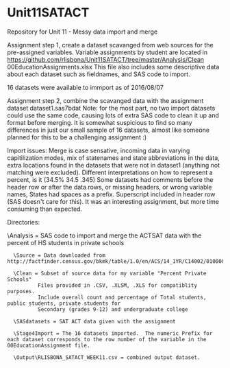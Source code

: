 # Unit11SATACT
Repository for Unit 11 - Messy data import and merge

Assignment step 1, create a dataset scavanged from web sources for the pre-assigned variables.  Variable assignments by student are located in https://github.com/rlisbona/Unit11SATACT/tree/master/Analysis/Clean 00EducationAssignments.xlsx 
This file also includes some descriptive data about each dataset such as fieldnames, and SAS code to import.

16 datasets were available to immport as of 2016/08/07

Assignment step 2, combine the scavanged data with the assignment dataset dataset1.sas7bdat
Note: for the most part, no two import datasets could use the same code, causing lots of extra SAS code to clean it up and format before merging.  It is somewhat suspicious to find so many differences in just our small sample of 16 datasets, almost like someone planned for this to be a challenging assignment :)

Import issues: Merge is case sensative, incoming data in varying capitilization modes, mix of statenames and state abbreviations in the data, extra locations found in the datasets that were not in dataset1 (anything not matching were excluded). Different interpretations on how to represent a percent, is it (34.5%   34.5  .345) Some datasets had comments before the header row or after the data rows, or missing headers, or wrong variable names, States had spaces as a prefix.  Superscript included in header row (SAS doesn't care for this).  It was an interesting assignment, but more time consuming than expected.

Directories:
  
  \Analysis = SAS code to import and merge the ACTSAT data with the percent of HS students in private schools
  
      \Source = Data downloaded from http://factfinder.census.gov/bkmk/table/1.0/en/ACS/14_1YR/C14002/0100000US.04000
  
      \Clean = Subset of source data for my variable "Percent Private Schools"
              Files provided in .CSV, .XLSM, .XLS for compatiblity purposes.
              Include overall count and percentage of Total students, public students, private students for 
              Secondary (grades 9-12) and undergraduate college
  
      \SASdatasets = SAT ACT data given with the assignment
  
      \Stage4Import = The 16 datasets imported.  The numeric Prefix for each dataset corresponds to the row number of the variable in the 00EducationAssignment file.
      
      \Output\RLISBONA_SATACT_WEEK11.csv = combined output dataset.
